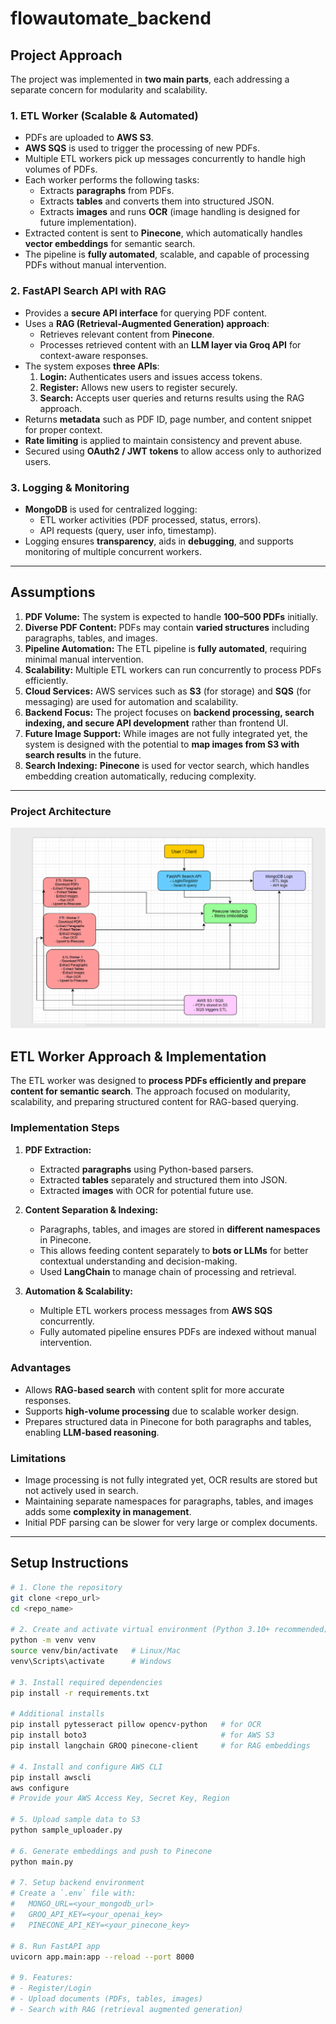 # flowautomate_backend

## Project Approach

The project was implemented in **two main parts**, each addressing a separate concern for modularity and scalability.

### 1. ETL Worker (Scalable & Automated)
- PDFs are uploaded to **AWS S3**.  
- **AWS SQS** is used to trigger the processing of new PDFs.  
- Multiple ETL workers pick up messages concurrently to handle high volumes of PDFs.  
- Each worker performs the following tasks:
  - Extracts **paragraphs** from PDFs.  
  - Extracts **tables** and converts them into structured JSON.  
  - Extracts **images** and runs **OCR** (image handling is designed for future implementation).  
- Extracted content is sent to **Pinecone**, which automatically handles **vector embeddings** for semantic search.  
- The pipeline is **fully automated**, scalable, and capable of processing PDFs without manual intervention.

### 2. FastAPI Search API with RAG
- Provides a **secure API interface** for querying PDF content.  
- Uses a **RAG (Retrieval-Augmented Generation) approach**:
  - Retrieves relevant content from **Pinecone**.  
  - Processes retrieved content with an **LLM layer via Groq API** for context-aware responses.  
- The system exposes **three APIs**:
  1. **Login:** Authenticates users and issues access tokens.  
  2. **Register:** Allows new users to register securely.  
  3. **Search:** Accepts user queries and returns results using the RAG approach.  
- Returns **metadata** such as PDF ID, page number, and content snippet for proper context.  
- **Rate limiting** is applied to maintain consistency and prevent abuse.  
- Secured using **OAuth2 / JWT tokens** to allow access only to authorized users.

### 3. Logging & Monitoring
- **MongoDB** is used for centralized logging:
  - ETL worker activities (PDF processed, status, errors).  
  - API requests (query, user info, timestamp).  
- Logging ensures **transparency**, aids in **debugging**, and supports monitoring of multiple concurrent workers.

---

## Assumptions
1. **PDF Volume:** The system is expected to handle **100–500 PDFs** initially.  
2. **Diverse PDF Content:** PDFs may contain **varied structures** including paragraphs, tables, and images.  
3. **Pipeline Automation:** The ETL pipeline is **fully automated**, requiring minimal manual intervention.  
4. **Scalability:** Multiple ETL workers can run concurrently to process PDFs efficiently.  
5. **Cloud Services:** AWS services such as **S3** (for storage) and **SQS** (for messaging) are used for automation and scalability.  
6. **Backend Focus:** The project focuses on **backend processing, search indexing, and secure API development** rather than frontend UI.  
7. **Future Image Support:** While images are not fully integrated yet, the system is designed with the potential to **map images from S3 with search results** in the future.  
8. **Search Indexing:** **Pinecone** is used for vector search, which handles embedding creation automatically, reducing complexity.  

---
### Project Architecture

![FlowAutomate Backend Architecture](assets/flow.png)


## ETL Worker Approach & Implementation

The ETL worker was designed to **process PDFs efficiently and prepare content for semantic search**. The approach focused on modularity, scalability, and preparing structured content for RAG-based querying.

### Implementation Steps
1. **PDF Extraction:**
   - Extracted **paragraphs** using Python-based parsers.  
   - Extracted **tables** separately and structured them into JSON.  
   - Extracted **images** with OCR for potential future use.  

2. **Content Separation & Indexing:**
   - Paragraphs, tables, and images are stored in **different namespaces** in Pinecone.  
   - This allows feeding content separately to **bots or LLMs** for better contextual understanding and decision-making.  
   - Used **LangChain** to manage chain of processing and retrieval.  

3. **Automation & Scalability:**
   - Multiple ETL workers process messages from **AWS SQS** concurrently.  
   - Fully automated pipeline ensures PDFs are indexed without manual intervention.  

### Advantages
- Allows **RAG-based search** with content split for more accurate responses.  
- Supports **high-volume processing** due to scalable worker design.  
- Prepares structured data in Pinecone for both paragraphs and tables, enabling **LLM-based reasoning**.  

### Limitations
- Image processing is not fully integrated yet, OCR results are stored but not actively used in search.  
- Maintaining separate namespaces for paragraphs, tables, and images adds some **complexity in management**.  
- Initial PDF parsing can be slower for very large or complex documents.  

---

## Setup Instructions

```bash
# 1. Clone the repository
git clone <repo_url>
cd <repo_name>

# 2. Create and activate virtual environment (Python 3.10+ recommended)
python -m venv venv
source venv/bin/activate   # Linux/Mac
venv\Scripts\activate      # Windows

# 3. Install required dependencies
pip install -r requirements.txt

# Additional installs
pip install pytesseract pillow opencv-python   # for OCR
pip install boto3                              # for AWS S3
pip install langchain GROQ pinecone-client     # for RAG embeddings

# 4. Install and configure AWS CLI
pip install awscli
aws configure
# Provide your AWS Access Key, Secret Key, Region

# 5. Upload sample data to S3
python sample_uploader.py

# 6. Generate embeddings and push to Pinecone
python main.py

# 7. Setup backend environment
# Create a `.env` file with:
#   MONGO_URL=<your_mongodb_url>
#   GROQ_API_KEY=<your_openai_key>
#   PINECONE_API_KEY=<your_pinecone_key>

# 8. Run FastAPI app
uvicorn app.main:app --reload --port 8000

# 9. Features:
# - Register/Login
# - Upload documents (PDFs, tables, images)
# - Search with RAG (retrieval augmented generation)
